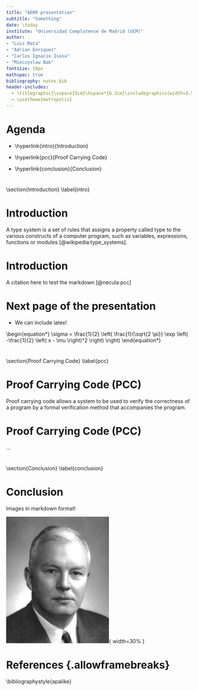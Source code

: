 ```yaml
---
title: "AERR presentation"
subtitle: "Something"
date: \today
institute: "Universidad Complutense de Madrid (UCM)"
author: 
- "Luis Mata"
- "Adrian Enríquez"
- "Carlos Ignacio Isasa"
- "Mieczyslaw Bak"
fontsize: 10px
mathspec: true
bibliography: notes.bib
header-includes:
  - \titlegraphic{\vspace{5cm}\hspace*{6.3cm}\includegraphics[width=3.5cm]{./res/UCM_logo.png}}
  - \usetheme{metropolis}
---
```


# Agenda

- \hyperlink{intro}{Introduction}

- \hyperlink{pcc}{Proof Carrying Code}

- \hyperlink{conclusion}{Conclusion}


# 

\section{Introduction}
\label{intro}

# Introduction

A type system is a set of rules that assigns a property called type to the various constructs of a computer program, such as variables, expressions, functions or modules [@wikipedia:type_systems].

# Introduction

A citation here to test the markdown [@necula:pcc]

# Next page of the presentation

- We can include latex!

\begin{equation*}
\sigma = \frac{1}{2} \left( \frac{1}{\sqrt{2 \pi}} \exp \left( -\frac{1}{2} \left( x - \mu \right)^2 \right) \right)
\end{equation*}



# 

\section{Proof Carrying Code}
\label{pcc}

# Proof Carrying Code (PCC)

Proof carrying code allows a system to be used to verify the correctness of a program by a formal verification method that accompanies the program.


# Proof Carrying Code (PCC)

...

# 

\section{Conclusion}
\label{conclusion}


# Conclusion

Images in markdown format!

![Haskell Brooks Curry](res/HaskellBCurry.jpg){ width=30% }


# References {.allowframebreaks}

\bibliographystyle{apalike}
